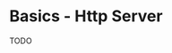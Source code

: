 <meta name="daria:title" content="PIoT Basics - Http Server">
<meta name="daria:title_slug" content="piot_basics_http_server">
<meta name="daria:order" content="1">
<meta name="daria:created_on" content="2024-07-07">
<meta name="daria:tags" content="raspberry pi,rust,iot,http">
<meta name="daria:image_id" content="christopher-burns-8KfCR12oeUM-unsplash">

# Basics - Http Server

TODO